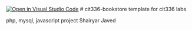 [![Open in Visual Studio Code](https://classroom.github.com/assets/open-in-vscode-718a45dd9cf7e7f842a935f5ebbe5719a5e09af4491e668f4dbf3b35d5cca122.svg)](https://classroom.github.com/online_ide?assignment_repo_id=13578659&assignment_repo_type=AssignmentRepo)
﻿# cit336-bookstore
template for cit336 labs

php, mysql, javascript project
Shairyar Javed